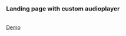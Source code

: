 <h3>Landing page with custom audioplayer</h3>
<br>
<a href="https://bright-lights-mocha.vercel.app/">Demo</a>
